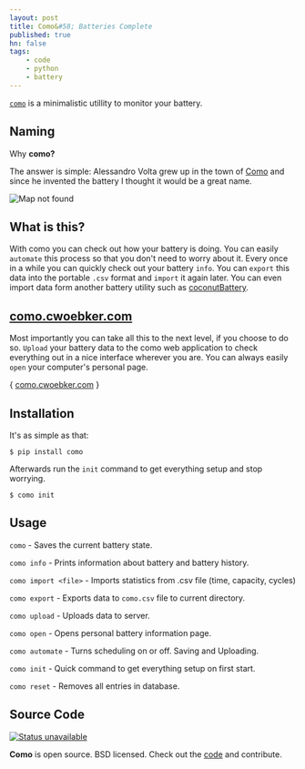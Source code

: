 ```yaml
---
layout: post
title: Como&#58; Batteries Complete
published: true
hn: false
tags:
    - code
    - python
    - battery
---
```



[`como`](https://github.com/cwoebker/como) is a minimalistic utillity to monitor your battery.

## Naming ##

Why **como?**

The answer is simple: Alessandro Volta grew up in the town of [Como](https://maps.google.com/maps/place?ftid=0x47869c481027ed63:0xb99b96af785ff524&q=Como+italy&gl=us&ie=UTF8&ll=45.905539,8.869743&spn=0.000239,0.000343&t=h&z=12&vpsrc=0) and since he invented the battery I thought it would be a great name.

![Map not found](https://mts0.google.com/vt/data=9JDtAHjlTn3x-Sj-pwj3TI8qbtmqB_-LnEoOWHi1JIH9W7fJrfYPYf2ali6aD042Ny8SYFLwPPZZKXlfEZ4QdxIpwulW3ms6uP5wUAoVf93Jyw3RqOzuf7phyiJTNTa7F40NnNzgarXK_1t3AxD-WqBu5Go8Gincuj1Ho04og_3Sa2UiBghMZdgO5C25rkiQkreOKiiL1sBaWOqNe2jnAM4MI2IC)

## What is this? ##

With como you can check out how your battery is doing. You can easily `automate` this process so that you don't need to worry about it. Every once in a while you can quickly check out your battery `info`. You can `export` this data into the portable `.csv` format and `import` it again later. You can even import data form another battery utility such as [coconutBattery](http://http://www.coconut-flavour.com).

## [como.cwoebker.com](http://como.cwoebker.com) ##

Most importantly you can take all this to the next level, if you choose to do so. `Upload` your battery data to the como web application to check everything out in a nice interface wherever you are. You can always easily `open` your computer's personal page.

{ [como.cwoebker.com](http://como.cwoebker.com) }

## Installation

It's as simple as that:

`$ pip install como`

Afterwards run the `init` command to get everything setup and stop worrying.

`$ como init`

## Usage

`como` - Saves the current battery state.

`como info` - Prints information about battery and battery history.

`como import <file>` - Imports statistics from .csv file (time, capacity, cycles)

`como export` - Exports data to `como.csv` file to current directory.

`como upload` - Uploads data to server.

`como open` - Opens personal battery information page.

`como automate` - Turns scheduling on or off. Saving and Uploading.

`como init` - Quick command to get everything setup on first start.

`como reset` - Removes all entries in database.

## Source Code ##

[![Status unavailable](https://secure.travis-ci.org/cwoebker/como.png?branch=master)](http://travis-ci.org/cwoebker/como)


**Como** is open source. BSD licensed. Check out the [code](http://github.com/cwoebker/como) and contribute.
